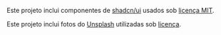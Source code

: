 Este projeto inclui componentes de [shadcn/ui](https://ui.shadcn.com/) usados sob [licença MIT](https://github.com/shadcn-ui/ui/blob/main/LICENSE.md).

Este projeto inclui fotos do [Unsplash](https://unsplash.com) utilizadas sob [licença](https://unsplash.com/license).